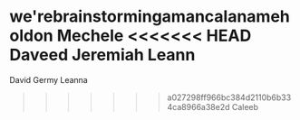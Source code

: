 we'rebrainstormingamancalanameholdon
Mechele
<<<<<<< HEAD
Daveed
Jeremiah
Leann
=======
David
Germy
Leanna
>>>>>>> a027298ff966bc384d2110b6b334ca8966a38e2d
Caleeb
